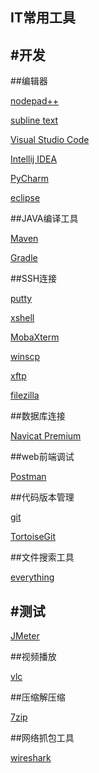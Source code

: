 IT常用工具
---

#开发
---

##编辑器

[nodepad++](https://notepad-plus.en.softonic.com/)

[subline text](https://www.sublimetext.com/)

[Visual Studio Code](https://code.visualstudio.com/)

[Intellij IDEA](https://www.jetbrains.com/idea/)

[PyCharm](https://www.jetbrains.com/pycharm/)

[eclipse](https://www.eclipse.org/downloads/)

##JAVA编译工具

[Maven](https://maven.apache.org/)

[Gradle](https://gradle.org/)

##SSH连接

[putty](https://www.chiark.greenend.org.uk/~sgtatham/putty/)

[xshell](https://xshell.en.softonic.com/)

[MobaXterm](https://mobaxterm.mobatek.net/)

[winscp](https://winscp.net/)

[xftp](https://www.netsarang.com/zh/xftp/)

[filezilla](https://www.filezilla.cn/)

##数据库连接

[Navicat Premium](https://www.navicat.com.cn/)

##web前端调试

[Postman](https://www.getpostman.com/)


##代码版本管理

[git](https://git-scm.com/)

[TortoiseGit](https://tortoisegit.org)

##文件搜索工具

[everything](https://www.voidtools.com/zh-cn/)

#测试
---

[JMeter](https://jmeter.apache.org/)


##视频播放

[vlc](https://www.videolan.org/)


##压缩解压缩

[7zip](https://www.7-zip.org/)


##网络抓包工具

[wireshark](https://www.wireshark.org/download.html)

